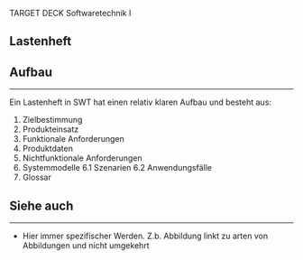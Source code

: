 
TARGET DECK
Softwaretechnik I

Lastenheft
--
## Aufbau
***
Ein Lastenheft in SWT hat einen relativ klaren Aufbau und besteht aus:
1. Zielbestimmung 
2. Produkteinsatz 
3. Funktionale Anforderungen 
4. Produktdaten 
5. Nichtfunktionale Anforderungen 
6. Systemmodelle 
	6.1 Szenarien 
	6.2 Anwendungsfälle
7. Glossar
## Siehe auch
***
* Hier immer spezifischer Werden. Z.b. Abbildung linkt zu arten von Abbildungen und nicht umgekehrt